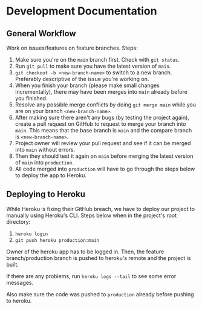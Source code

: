 # Development Documentation

## General Workflow
Work on issues/features on feature branches.
Steps:
1. Make sure you're on the `main` branch first. Check with `git status`.
2. Run `git pull` to make sure you have the latest version of `main`.
3. `git checkout -b <new-branch-name>` to switch to a new branch. Preferably descriptive of the issue you're working on.
4. When you finish your branch (please make small changes incrementally), there may have been merges into `main` already before you finished.
5. Resolve any possible merge conflicts by doing `git merge main` while you are on your branch `<new-branch-name>`.
6. After making sure there aren't any bugs (by testing the project again), create a pull request on GitHub to request to merge your branch into `main`. This means that the base branch is `main` and the compare branch is `<new-branch-name>`.
7. Project owner will review your pull request and see if it can be merged into `main` without errors.
8. Then they should test it again on `main` before merging the latest version of `main` into `production`.
9. All code merged into `production` will have to go through the steps below to deploy the app to Heroku.


## Deploying to Heroku
While Heroku is fixing their GitHub breach, we have to deploy our project to manually
using Heroku's CLI. Steps below when in the project's root directory:

1. `heroku login`
2. `git push heroku production:main`

Owner of the heroku app has to be logged in. 
Then, the feature branch/production branch is pushed to heroku's remote and the project is built.

If there are any problems, run `heroku logs --tail` to see some error messages.

Also make sure the code was pushed to `production` already before pushing to heroku.


